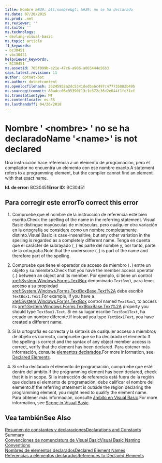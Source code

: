 ```yaml
---
title: Nombre &#39; &lt;nombre&gt; &#39; no se ha declarado
ms.date: 07/20/2015
ms.prod: .net
ms.reviewer: ''
ms.suite: ''
ms.technology:
- devlang-visual-basic
ms.topic: article
f1_keywords:
- bc30451
- vbc30451
helpviewer_keywords:
- BC30451
ms.assetid: 765f099b-e21e-47c6-a906-a065444e56b3
caps.latest.revision: 11
author: dotnet-bot
ms.author: dotnetcontent
ms.openlocfilehash: 26245952a2dc5341dedba6c497c47773b882b49b
ms.sourcegitcommit: 86adcc06e35390f13c1e372c36d2e044f1fc31ef
ms.translationtype: MT
ms.contentlocale: es-ES
ms.lasthandoff: 04/26/2018
---
```

# <a name="name-39ltnamegt39-is-not-declared"></a><span data-ttu-id="f9299-102">Nombre &#39; &lt;nombre&gt; &#39; no se ha declarado</span><span class="sxs-lookup"><span data-stu-id="f9299-102">Name &#39;&lt;name&gt;&#39; is not declared</span></span>
<span data-ttu-id="f9299-103">Una instrucción hace referencia a un elemento de programación, pero el compilador no encuentra un elemento con ese nombre exacto.</span><span class="sxs-lookup"><span data-stu-id="f9299-103">A statement refers to a programming element, but the compiler cannot find an element with that exact name.</span></span>  
  
 <span data-ttu-id="f9299-104">**Id. de error:** BC30451</span><span class="sxs-lookup"><span data-stu-id="f9299-104">**Error ID:** BC30451</span></span>  
  
## <a name="to-correct-this-error"></a><span data-ttu-id="f9299-105">Para corregir este error</span><span class="sxs-lookup"><span data-stu-id="f9299-105">To correct this error</span></span>  
  
1.  <span data-ttu-id="f9299-106">Compruebe que el nombre de la instrucción de referencia esté bien escrito.</span><span class="sxs-lookup"><span data-stu-id="f9299-106">Check the spelling of the name in the referring statement.</span></span> <span data-ttu-id="f9299-107">Visual Basic distingue mayúsculas de minúsculas, pero cualquier otra variación en la ortografía se considera como un nombre completamente distinto.</span><span class="sxs-lookup"><span data-stu-id="f9299-107">Visual Basic is case-insensitive, but any other variation in the spelling is regarded as a completely different name.</span></span> <span data-ttu-id="f9299-108">Tenga en cuenta que el carácter de subrayado (`_`) es parte del nombre y, por tanto, parte de la ortografía.</span><span class="sxs-lookup"><span data-stu-id="f9299-108">Note that the underscore (`_`) is part of the name and therefore part of the spelling.</span></span>  
  
2.  <span data-ttu-id="f9299-109">Compruebe que tiene el operador de acceso de miembro (`.`) entre un objeto y su miembro.</span><span class="sxs-lookup"><span data-stu-id="f9299-109">Check that you have the member access operator (`.`) between an object and its member.</span></span> <span data-ttu-id="f9299-110">Por ejemplo, si tiene un control <xref:System.Windows.Forms.TextBox> denominado `TextBox1`, para tener acceso a su propiedad <xref:System.Windows.Forms.TextBoxBase.Text%2A> debe escribir `TextBox1.Text`.</span><span class="sxs-lookup"><span data-stu-id="f9299-110">For example, if you have a <xref:System.Windows.Forms.TextBox> control named `TextBox1`, to access its <xref:System.Windows.Forms.TextBoxBase.Text%2A> property you should type `TextBox1.Text`.</span></span> <span data-ttu-id="f9299-111">Si en su lugar escribe `TextBox1Text`, ha creado un nombre diferente.</span><span class="sxs-lookup"><span data-stu-id="f9299-111">If instead you type `TextBox1Text`, you have created a different name.</span></span>  
  
3.  <span data-ttu-id="f9299-112">Si la ortografía es correcta y la sintaxis de cualquier acceso a miembros de objeto es correcta, compruebe que se ha declarado el elemento.</span><span class="sxs-lookup"><span data-stu-id="f9299-112">If the spelling is correct and the syntax of any object member access is correct, verify that the element has been declared.</span></span> <span data-ttu-id="f9299-113">Para obtener más información, consulte [elementos declarados](../../../visual-basic/programming-guide/language-features/declared-elements/index.md).</span><span class="sxs-lookup"><span data-stu-id="f9299-113">For more information, see [Declared Elements](../../../visual-basic/programming-guide/language-features/declared-elements/index.md).</span></span>  
  
4.  <span data-ttu-id="f9299-114">Si se ha declarado el elemento de programación, compruebe que esté dentro del ámbito.</span><span class="sxs-lookup"><span data-stu-id="f9299-114">If the programming element has been declared, check that it is in scope.</span></span> <span data-ttu-id="f9299-115">Si la instrucción de referencia está fuera de la región que declara el elemento de programación, debe calificar el nombre del elemento.</span><span class="sxs-lookup"><span data-stu-id="f9299-115">If the referring statement is outside the region declaring the programming element, you might need to qualify the element name.</span></span> <span data-ttu-id="f9299-116">Para obtener más información, consulte [ámbito en Visual Basic](../../../visual-basic/programming-guide/language-features/declared-elements/scope.md).</span><span class="sxs-lookup"><span data-stu-id="f9299-116">For more information, see [Scope in Visual Basic](../../../visual-basic/programming-guide/language-features/declared-elements/scope.md).</span></span>  
  
## <a name="see-also"></a><span data-ttu-id="f9299-117">Vea también</span><span class="sxs-lookup"><span data-stu-id="f9299-117">See Also</span></span>  
 [<span data-ttu-id="f9299-118">Resumen de constantes y declaraciones</span><span class="sxs-lookup"><span data-stu-id="f9299-118">Declarations and Constants Summary</span></span>](../../../visual-basic/language-reference/keywords/declarations-and-constants-summary.md)  
 [<span data-ttu-id="f9299-119">Convenciones de nomenclatura de Visual Basic</span><span class="sxs-lookup"><span data-stu-id="f9299-119">Visual Basic Naming Conventions</span></span>](../../../visual-basic/programming-guide/program-structure/naming-conventions.md)  
 [<span data-ttu-id="f9299-120">Nombres de elementos declarados</span><span class="sxs-lookup"><span data-stu-id="f9299-120">Declared Element Names</span></span>](../../../visual-basic/programming-guide/language-features/declared-elements/declared-element-names.md)  
 [<span data-ttu-id="f9299-121">Referencias a elementos declarados</span><span class="sxs-lookup"><span data-stu-id="f9299-121">References to Declared Elements</span></span>](../../../visual-basic/programming-guide/language-features/declared-elements/references-to-declared-elements.md)
